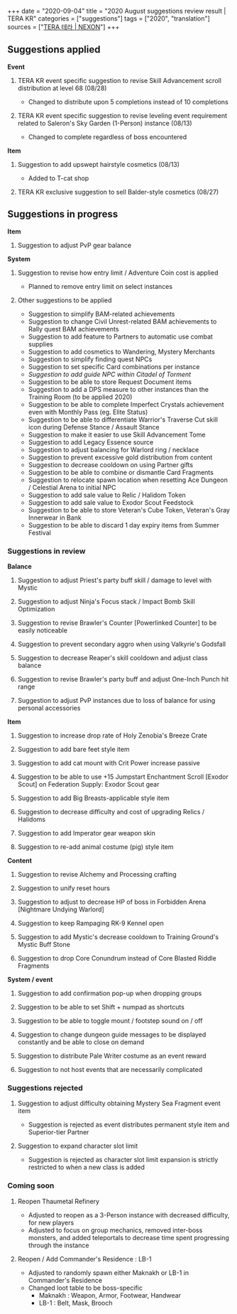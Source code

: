 +++
date = "2020-09-04"
title = "2020 August suggestions review result | TERA KR"
categories = ["suggestions"]
tags = ["2020", "translation"]
sources = ["[TERA 테라 | NEXON](http://tera.nexon.com/news/gmnote/view.aspx?n4ArticleSN=495)"]
+++

## Suggestions applied

**Event**

1. TERA KR event specific suggestion to revise Skill Advancement scroll distribution at level 68 (08/28)

    - Changed to distribute upon 5 completions instead of 10 completions

2. TERA KR event specific suggestion to revise leveling event requirement related to Saleron's Sky Garden (1-Person) instance (08/13)

    - Changed to complete regardless of boss encountered

**Item**

1. Suggestion to add upswept hairstyle cosmetics (08/13)

    - Added to T-cat shop

2. TERA KR exclusive suggestion to sell Balder-style cosmetics (08/27)

## Suggestions in progress

**Item**

1. Suggestion to adjust PvP gear balance

**System**

1. Suggestion to revise how entry limit / Adventure Coin cost is applied

    - Planned to remove entry limit on select instances

2. Other suggestions to be applied

    - Suggestion to simplify BAM-related achievements
    - Suggestion to change Civil Unrest-related BAM achievements to Rally quest BAM achievements
    - Suggestion to add feature to Partners to automatic use combat supplies
    - Suggestion to add cosmetics to Wandering, Mystery Merchants
    - Suggestion to simplify finding quest NPCs
    - Suggestion to set specific Card combinations per instance
    - *Suggestion to add guide NPC within Citadel of Torment*
    - Suggestion to be able to store Request Document items
    - Suggestion to add a DPS measure to other instances than the Training Room (to be applied 2020)
    - Suggestion to be able to complete Imperfect Crystals achievement even with Monthly Pass (eg. Elite Status)
    - Suggestion to be able to differentiate Warrior's Traverse Cut skill icon during Defense Stance / Assault Stance
    - Suggestion to make it easier to use Skill Advancement Tome
    - Suggestion to add Legacy Essence source
    - Suggestion to adjust balancing for Warlord ring / necklace
    - Suggestion to prevent excessive gold distribution from content
    - Suggestion to decrease cooldown on using Partner gifts
    - Suggestion to be able to combine or dismantle Card Fragments
    - Suggestion to relocate spawn location when resetting Ace Dungeon / Celestial Arena to initial NPC
    - Suggestion to add sale value to Relic / Halidom Token
    - Suggestion to add sale value to Exodor Scout Feedstock
    - Suggestion to be able to store Veteran's Cube Token, Veteran's Gray Innerwear in Bank
    - Suggestion to be able to discard 1 day expiry items from Summer Festival

### Suggestions in review

**Balance**

1. Suggestion to adjust Priest's party buff skill / damage to level with Mystic

2. Suggestion to adjust Ninja's Focus stack / Impact Bomb Skill Optimization

3. Suggestion to revise Brawler's Counter [Powerlinked Counter] to be easily noticeable

4. Suggestion to prevent secondary aggro when using Valkyrie's Godsfall

5. Suggestion to decrease Reaper's skill cooldown and adjust class balance

6. Suggestion to revise Brawler's party buff and adjust One-Inch Punch hit range

7. Suggestion to adjust PvP instances due to loss of balance for using personal accessories

**Item**

1. Suggestion to increase drop rate of Holy Zenobia's Breeze Crate

2. Suggestion to add bare feet style item

3. Suggestion to add cat mount with Crit Power increase passive

4. Suggestion to be able to use +15 Jumpstart Enchantment Scroll [Exodor Scout] on Federation Supply: Exodor Scout gear

5. Suggestion to add Big Breasts-applicable style item

6. Suggestion to decrease difficulty and cost of upgrading Relics / Halidoms

7. Suggestion to add Imperator gear weapon skin

8. Suggestion to re-add animal costume (pig) style item

**Content**

1. Suggestion to revise Alchemy and Processing crafting

2. Suggestion to unify reset hours

3. Suggestion to adjust to decrease HP of boss in Forbidden Arena [Nightmare Undying Warlord]

4. Suggestion to keep Rampaging RK-9 Kennel open

5. Suggestion to add Mystic's decrease cooldown to Training Ground's Mystic Buff Stone

6. Suggestion to drop Core Conundrum instead of Core Blasted Riddle Fragments

**System / event**

1. Suggestion to add confirmation pop-up when dropping groups

2. Suggestion to be able to set Shift + numpad as shortcuts

3. Suggestion to be able to toggle mount / footstep sound on / off

4. Suggestion to change dungeon guide messages to be displayed constantly and be able to close on demand

5. Suggestion to distribute Pale Writer costume as an event reward

6. Suggestion to not host events that are necessarily complicated

### Suggestions rejected

1. Suggestion to adjust difficulty obtaining Mystery Sea Fragment event item

    - Suggestion is rejected as event distributes permanent style item and Superior-tier Partner

2. Suggestion to expand character slot limit

    - Suggestion is rejected as character slot limit expansion is strictly restricted to when a new class is added

### Coming soon

1. Reopen Thaumetal Refinery 

    - Adjusted to reopen as a 3-Person instance with decreased difficulty, for new players
    - Adjusted to focus on group mechanics, removed inter-boss monsters, and added teleportals to decrease time spent progressing through the instance

2. Reopen / Add Commander's Residence : LB-1

    - Adjusted to randomly spawn either Maknakh or LB-1 in Commander's Residence
    - Changed loot table to be boss-specific
      - Maknakh : Weapon, Armor, Footwear, Handwear
      - LB-1 : Belt, Mask, Brooch
